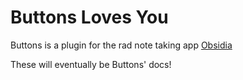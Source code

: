 # Buttons Loves You

Buttons is a plugin for the rad note taking app [Obsidia](https://obsidian.md)

These will eventually be Buttons' docs!
